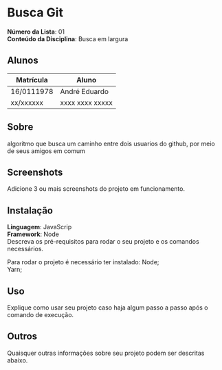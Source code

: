 # Busca Git

**Número da Lista**: 01<br>
**Conteúdo da Disciplina**: Busca em largura<br>

## Alunos

| Matrícula  | Aluno           |
| ---------- | --------------- |
| 16/0111978 | André Eduardo   |
| xx/xxxxxx  | xxxx xxxx xxxxx |

## Sobre

algoritmo que busca um caminho entre dois usuarios do github, por meio de seus amigos em comum

## Screenshots

Adicione 3 ou mais screenshots do projeto em funcionamento.

## Instalação

**Linguagem**: JavaScrip<br>
**Framework**: Node<br>
Descreva os pré-requisitos para rodar o seu projeto e os comandos necessários.

Para rodar o projeto é necessário ter instalado:
Node;<br>
Yarn;<br>

## Uso

Explique como usar seu projeto caso haja algum passo a passo após o comando de execução.

## Outros

Quaisquer outras informações sobre seu projeto podem ser descritas abaixo.
